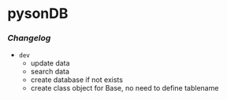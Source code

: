 # pysonDB

### _Changelog_

- `dev`
  - update data
  - search data
  - create database if not exists
  - create class object for Base, no need to define tablename

